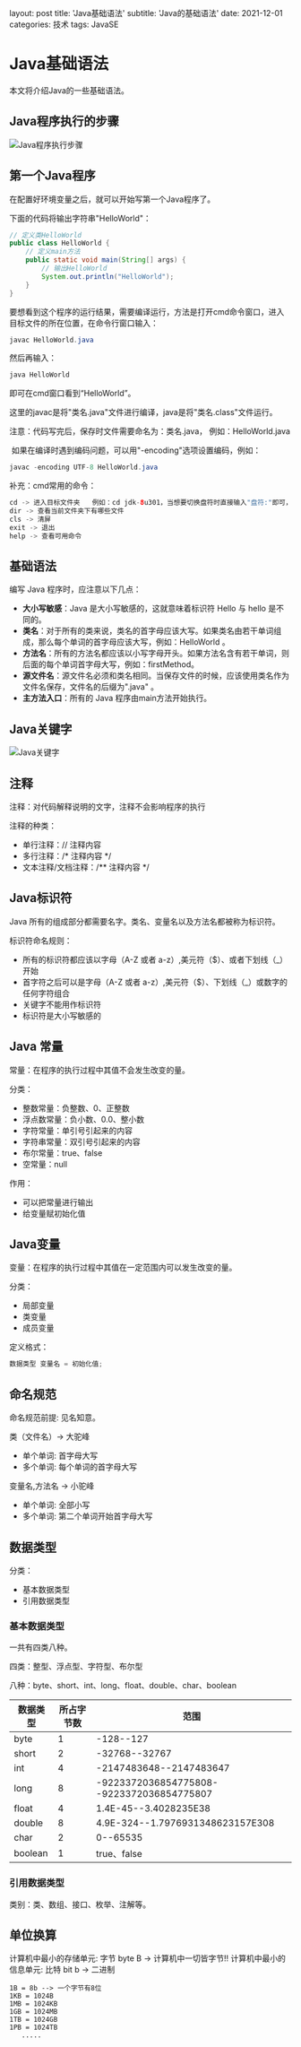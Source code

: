 layout: post
title: 'Java基础语法'
subtitle: 'Java的基础语法'
date: 2021-12-01
categories: 技术
tags: JavaSE

# Java基础语法

本文将介绍Java的一些基础语法。

## Java程序执行的步骤

![Java程序执行步骤](https://raw.githubusercontent.com/CodeChao992/images/master/20211201/2021-12-01_2.1x24tdcp5mf4.png "Java程序执行步骤")

## 第一个Java程序

在配置好环境变量之后，就可以开始写第一个Java程序了。

下面的代码将输出字符串"HelloWorld"：

```java
// 定义类HelloWorld
public class HelloWorld {
    // 定义main方法
    public static void main(String[] args) {
        // 输出HelloWorld
        System.out.println("HelloWorld");
    }
}
```

要想看到这个程序的运行结果，需要编译运行，方法是打开cmd命令窗口，进入目标文件的所在位置，在命令行窗口输入：

```java
javac HelloWorld.java
```

然后再输入：

```java
java HelloWorld
```

即可在cmd窗口看到“HelloWorld”。

这里的javac是将"类名.java"文件进行编译，java是将"类名.class"文件运行。

注意：代码写完后，保存时文件需要命名为：类名.java， 例如：HelloWorld.java

​			如果在编译时遇到编码问题，可以用"-encoding"选项设置编码，例如：

```java
javac -encoding UTF-8 HelloWorld.java
```

补充：cmd常用的命令：

```java
cd -> 进入目标文件夹	例如：cd jdk-8u301，当想要切换盘符时直接输入"盘符:"即可，例如：D:
dir -> 查看当前文件夹下有哪些文件 
cls -> 清屏
exit -> 退出
help -> 查看可用命令
```

## 基础语法

编写 Java 程序时，应注意以下几点：

- **大小写敏感**：Java 是大小写敏感的，这就意味着标识符 Hello 与 hello 是不同的。
- **类名**：对于所有的类来说，类名的首字母应该大写。如果类名由若干单词组成，那么每个单词的首字母应该大写，例如：HelloWorld 。
- **方法名**：所有的方法名都应该以小写字母开头。如果方法名含有若干单词，则后面的每个单词首字母大写，例如：firstMethod。
- **源文件名**：源文件名必须和类名相同。当保存文件的时候，应该使用类名作为文件名保存，文件名的后缀为".java" 。
- **主方法入口**：所有的 Java 程序由main方法开始执行。

## Java关键字

![Java关键字](https://raw.githubusercontent.com/CodeChao992/images/master/20211201/2021-12-01_2.1x24tdcp5mf4.png "Java关键字")

## 注释

注释：对代码解释说明的文字，注释不会影响程序的执行

注释的种类：

+ 单行注释：// 注释内容
+ 多行注释：/* 注释内容 */
+ 文本注释/文档注释：/** 注释内容 */

## Java标识符

Java 所有的组成部分都需要名字。类名、变量名以及方法名都被称为标识符。

标识符命名规则：

- 所有的标识符都应该以字母（A-Z 或者 a-z）,美元符（$）、或者下划线（_）开始
- 首字符之后可以是字母（A-Z 或者 a-z）,美元符（$）、下划线（_）或数字的任何字符组合
- 关键字不能用作标识符
- 标识符是大小写敏感的

## Java 常量

常量：在程序的执行过程中其值不会发生改变的量。

分类：

- 整数常量：负整数、0、正整数
- 浮点数常量：负小数、0.0、整小数
- 字符常量：单引号引起来的内容
- 字符串常量：双引号引起来的内容
- 布尔常量：true、false
- 空常量：null

作用：

+ 可以把常量进行输出
+ 给变量赋初始化值   

## Java变量

变量：在程序的执行过程中其值在一定范围内可以发生改变的量。

分类：

- 局部变量
- 类变量
- 成员变量

定义格式：

```java
数据类型 变量名 = 初始化值;
```

## 命名规范

命名规范前提: 见名知意。

类（文件名）-> 大驼峰

+ 单个单词: 首字母大写
+ 多个单词: 每个单词的首字母大写

变量名,方法名 -> 小驼峰

+ 单个单词: 全部小写
+ 多个单词: 第二个单词开始首字母大写

## 数据类型

分类：

+ 基本数据类型
+ 引用数据类型

### 基本数据类型

一共有四类八种。

四类：整型、浮点型、字符型、布尔型

八种：byte、short、int、long、float、double、char、boolean

| 数据类型 | 所占字节数 | 范围                                      |
| -------- | ---------- | ----------------------------------------- |
| byte     | 1          | -128--127                                 |
| short    | 2          | -32768--32767                             |
| int      | 4          | -2147483648--2147483647                   |
| long     | 8          | -9223372036854775808--9223372036854775807 |
| float    | 4          | 1.4E-45--3.4028235E38                     |
| double   | 8          | 4.9E-324--1.7976931348623157E308          |
| char     | 2          | 0--65535                                  |
| boolean  | 1          | true、false                               |

### 引用数据类型

类别：类、数组、接口、枚举、注解等。

## 单位换算

计算机中最小的存储单元: 字节 byte B -> 计算机中一切皆字节!!
计算机中最小的信息单元: 比特 bit b -> 二进制

    1B = 8b --> 一个字节有8位
    1KB = 1024B
    1MB = 1024KB 
    1GB = 1024MB
    1TB = 1024GB
    1PB = 1024TB
       .....